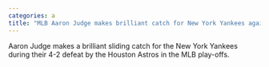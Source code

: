 ```yaml
---
categories: a
title: "MLB Aaron Judge makes brilliant catch for New York Yankees against the Houston Astros"
---
```

Aaron Judge makes a brilliant sliding catch for the New York Yankees during their 4-2 defeat by the Houston Astros in the MLB play-offs.